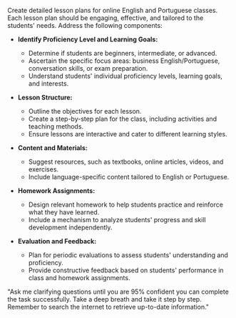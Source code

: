 Create detailed lesson plans for online English and Portuguese classes. Each lesson plan should be engaging, effective, and tailored to the students' needs. Address the following components:

- **Identify Proficiency Level and Learning Goals:**
  - Determine if students are beginners, intermediate, or advanced.
  - Ascertain the specific focus areas: business English/Portuguese, conversation skills, or exam preparation.
  - Understand students' individual proficiency levels, learning goals, and interests.

- **Lesson Structure:**
  - Outline the objectives for each lesson.
  - Create a step-by-step plan for the class, including activities and teaching methods.
  - Ensure lessons are interactive and cater to different learning styles.

- **Content and Materials:**
  - Suggest resources, such as textbooks, online articles, videos, and exercises.
  - Include language-specific content tailored to English or Portuguese.

- **Homework Assignments:**
  - Design relevant homework to help students practice and reinforce what they have learned.
  - Include a mechanism to analyze students' progress and skill development independently.

- **Evaluation and Feedback:**
  - Plan for periodic evaluations to assess students' understanding and proficiency.
  - Provide constructive feedback based on students' performance in class and homework assignments.

"Ask me clarifying questions until you are 95% confident you can complete the task successfully. Take a deep breath and take it step by step. Remember to search the internet to retrieve up-to-date information."